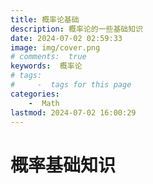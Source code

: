 ```yaml
---
title: 概率论基础
description: 概率论的一些基础知识
date: 2024-07-02 02:59:33
image: img/cover.png
# comments:  true
keywords:  概率论
# tags:
#     -  tags for this page
categories:
    -  Math
lastmod: 2024-07-02 16:00:29
---
```


# 概率基础知识
